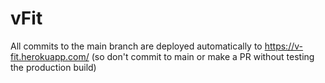 # vFit
All commits to the main branch are deployed automatically to https://v-fit.herokuapp.com/
(so don't commit to main or make a PR without testing the production build)
